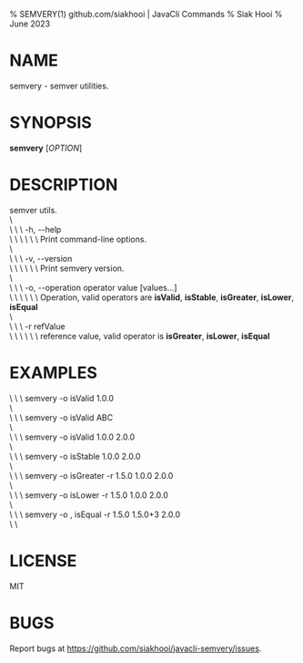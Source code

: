 % SEMVERY(1) github.com/siakhooi | JavaCli Commands
% Siak Hooi
% June 2023

# NAME
semvery - semver utilities.

# SYNOPSIS
**semvery** [*OPTION*]

# DESCRIPTION
semver utils.\
\ \
\ \ \ -h, --help\
\ \ \ \ \ \ Print command-line options.\
\ \
\ \ \ -v, --version\
\ \ \ \ \ \ Print semvery version.\
\ \
\ \ \ -o, --operation operator value \[values...\]\
\ \ \ \ \ \ Operation, valid operators are **isValid**, **isStable**, **isGreater**, **isLower**, **isEqual**\
\ \
\ \ \ -r refValue\
\ \ \ \ \ \ reference value, valid operator is **isGreater**, **isLower**, **isEqual**

# EXAMPLES

\ \ \ semvery -o isValid 1.0.0\
\ \
\ \ \ semvery -o isValid ABC\
\ \
\ \ \ semvery -o isValid 1.0.0 2.0.0\
\ \
\ \ \ semvery -o isStable 1.0.0 2.0.0\
\ \
\ \ \ semvery -o isGreater -r 1.5.0 1.0.0 2.0.0\
\ \
\ \ \ semvery -o isLower -r 1.5.0 1.0.0 2.0.0\
\ \
\ \ \ semvery -o , isEqual -r 1.5.0 1.5.0+3 2.0.0\
\ \

# LICENSE
MIT

# BUGS
Report bugs at https://github.com/siakhooi/javacli-semvery/issues.
